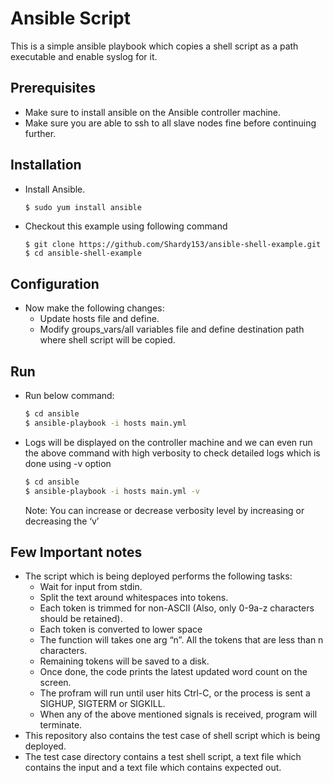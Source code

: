 # Ansible Script 

This is a simple ansible playbook which copies a shell script as a path executable and enable syslog for it.
## Prerequisites
- Make sure to install ansible on the Ansible controller machine.
- Make sure you are able to ssh to all slave nodes fine before continuing further.

## Installation
- Install Ansible.
    ```sh
    $ sudo yum install ansible
    ```
- Checkout this example using following command
    ```
    $ git clone https://github.com/Shardy153/ansible-shell-example.git
    $ cd ansible-shell-example
    ```
## Configuration
- Now make the following changes:
  - Update hosts file and define.
  - Modify groups_vars/all variables file and define destination path where shell script will be copied.
  
## Run
- Run below command:
    ```sh
    $ cd ansible
    $ ansible-playbook -i hosts main.yml
    ```
- Logs will be displayed on the controller machine and we can even run the above command with high verbosity to check detailed logs which is done using -v option
    ```sh
    $ cd ansible
    $ ansible-playbook -i hosts main.yml -v
    ```
    Note: You can increase or decrease verbosity level by increasing or decreasing the ‘v’

## Few Important notes
- The script which is being deployed performs the following tasks:
	- Wait for input from stdin.
	- Split the text around whitespaces into tokens.
	- Each token is trimmed for non-ASCII (Also, only 0-9a-z characters should be retained).
	- Each token is converted to lower space
	- The function will takes one arg “n”. All the tokens that are less than n characters.
	- Remaining tokens will be saved to a disk.
	- Once done, the code prints the latest updated word count on the screen.
	- The profram will run until user hits Ctrl-C, or the process is sent a SIGHUP, SIGTERM or SIGKILL.
	- When any of the above mentioned signals is received, program will terminate.    
- This repository also contains the test case of shell script which is being deployed.
- The test case directory contains a test shell script, a text file which contains the input and a text file which contains expected out.
